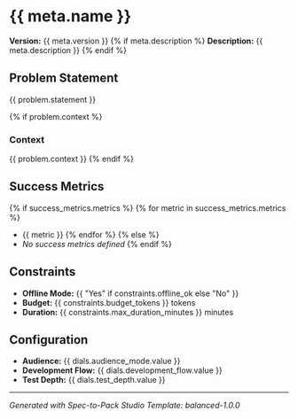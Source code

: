 # {{ meta.name }}

**Version:** {{ meta.version }}
{% if meta.description %}
**Description:** {{ meta.description }}
{% endif %}

## Problem Statement

{{ problem.statement }}

{% if problem.context %}
### Context

{{ problem.context }}
{% endif %}

## Success Metrics

{% if success_metrics.metrics %}
{% for metric in success_metrics.metrics %}
- {{ metric }}
{% endfor %}
{% else %}
- _No success metrics defined_
{% endif %}

## Constraints

- **Offline Mode:** {{ "Yes" if constraints.offline_ok else "No" }}
- **Budget:** {{ constraints.budget_tokens }} tokens
- **Duration:** {{ constraints.max_duration_minutes }} minutes

## Configuration

- **Audience:** {{ dials.audience_mode.value }}
- **Development Flow:** {{ dials.development_flow.value }}
- **Test Depth:** {{ dials.test_depth.value }}

---

*Generated with Spec-to-Pack Studio*
*Template: balanced-1.0.0*